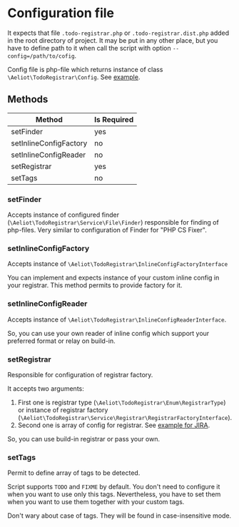 # Configuration file

It expects that file `.todo-registrar.php` or `.todo-registrar.dist.php` added in the root directory of project.
It may be put in any other place, but you have to define path to it when call the script with option `--config=/path/to/cofig`.

Config file is php-file which returns instance of class `\Aeliot\TodoRegistrar\Config`.
See [example](../../examples/JIRA/.todo-registrar.php).

## Methods

| Method                 | Is Required |
|------------------------|-------------|
| setFinder              | yes         |
| setInlineConfigFactory | no          |
| setInlineConfigReader  | no          |
| setRegistrar           | yes         |
| setTags                | no          |


### setFinder

Accepts instance of configured finder (`\Aeliot\TodoRegistrar\Service\File\Finder`) responsible for finding of php-files.
Very similar to configuration of Finder for "PHP CS Fixer".

### setInlineConfigFactory

Accepts instance of `\Aeliot\TodoRegistrar\InlineConfigFactoryInterface`

You can implement and expects instance of your custom inline config in your registrar.
This method permits to provide factory for it.

### setInlineConfigReader

Accepts instance of `\Aeliot\TodoRegistrar\InlineConfigReaderInterface`.

So, you can use your own reader of inline config which support your preferred format or relay on build-in.

### setRegistrar

Responsible for configuration of registrar factory.

It accepts two arguments:
1. First one is registrar type (`\Aeliot\TodoRegistrar\Enum\RegistrarType`)
   or instance of registrar factory (`\Aeliot\TodoRegistrar\Service\Registrar\RegistrarFactoryInterface`).
2. Second one is array of config for registrar. See [example for JIRA](../registrar/jira/config.md).

So, you can use build-in registrar or pass your own.

### setTags

Permit to define array of tags to be detected.

Script supports `TODO` and `FIXME` by default.
You don't need to configure it when you want to use only this tags. Nevertheless, you have to set them
when you want to use them together with your custom tags.

Don't wary about case of tags. They will be found in case-insensitive mode.
